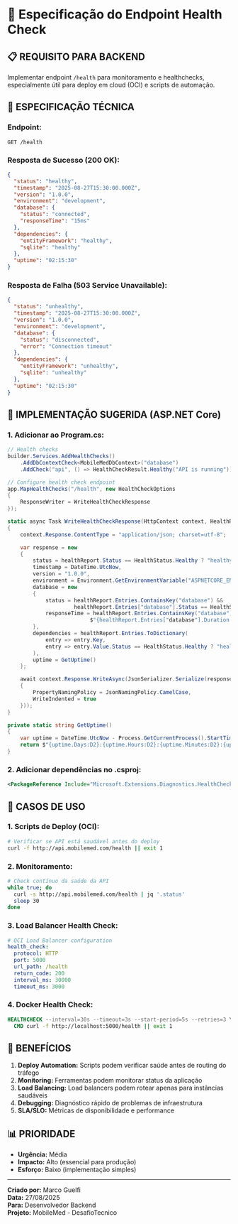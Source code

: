 # 🏥 Especificação do Endpoint Health Check

## 📋 **REQUISITO PARA BACKEND**

Implementar endpoint `/health` para monitoramento e healthchecks, especialmente útil para deploy em cloud (OCI) e scripts de automação.

## 🎯 **ESPECIFICAÇÃO TÉCNICA**

### **Endpoint:**
```
GET /health
```

### **Resposta de Sucesso (200 OK):**
```json
{
  "status": "healthy",
  "timestamp": "2025-08-27T15:30:00.000Z",
  "version": "1.0.0",
  "environment": "development",
  "database": {
    "status": "connected",
    "responseTime": "15ms"
  },
  "dependencies": {
    "entityFramework": "healthy",
    "sqlite": "healthy"
  },
  "uptime": "02:15:30"
}
```

### **Resposta de Falha (503 Service Unavailable):**
```json
{
  "status": "unhealthy",
  "timestamp": "2025-08-27T15:30:00.000Z",
  "version": "1.0.0",
  "environment": "development",
  "database": {
    "status": "disconnected",
    "error": "Connection timeout"
  },
  "dependencies": {
    "entityFramework": "unhealthy",
    "sqlite": "unhealthy"
  },
  "uptime": "02:15:30"
}
```

## 🔧 **IMPLEMENTAÇÃO SUGERIDA (ASP.NET Core)**

### **1. Adicionar ao Program.cs:**
```csharp
// Health checks
builder.Services.AddHealthChecks()
    .AddDbContextCheck<MobileMedDbContext>("database")
    .AddCheck("api", () => HealthCheckResult.Healthy("API is running"));

// Configure health check endpoint
app.MapHealthChecks("/health", new HealthCheckOptions
{
    ResponseWriter = WriteHealthCheckResponse
});

static async Task WriteHealthCheckResponse(HttpContext context, HealthReport healthReport)
{
    context.Response.ContentType = "application/json; charset=utf-8";

    var response = new
    {
        status = healthReport.Status == HealthStatus.Healthy ? "healthy" : "unhealthy",
        timestamp = DateTime.UtcNow,
        version = "1.0.0",
        environment = Environment.GetEnvironmentVariable("ASPNETCORE_ENVIRONMENT") ?? "unknown",
        database = new
        {
            status = healthReport.Entries.ContainsKey("database") && 
                     healthReport.Entries["database"].Status == HealthStatus.Healthy ? "connected" : "disconnected",
            responseTime = healthReport.Entries.ContainsKey("database") ? 
                          $"{healthReport.Entries["database"].Duration.TotalMilliseconds:F0}ms" : "N/A"
        },
        dependencies = healthReport.Entries.ToDictionary(
            entry => entry.Key,
            entry => entry.Value.Status == HealthStatus.Healthy ? "healthy" : "unhealthy"
        ),
        uptime = GetUptime()
    };

    await context.Response.WriteAsync(JsonSerializer.Serialize(response, new JsonSerializerOptions
    {
        PropertyNamingPolicy = JsonNamingPolicy.CamelCase,
        WriteIndented = true
    }));
}

private static string GetUptime()
{
    var uptime = DateTime.UtcNow - Process.GetCurrentProcess().StartTime.ToUniversalTime();
    return $"{uptime.Days:D2}:{uptime.Hours:D2}:{uptime.Minutes:D2}:{uptime.Seconds:D2}";
}
```

### **2. Adicionar dependências no .csproj:**
```xml
<PackageReference Include="Microsoft.Extensions.Diagnostics.HealthChecks.EntityFrameworkCore" Version="8.0.0" />
```

## 🚀 **CASOS DE USO**

### **1. Scripts de Deploy (OCI):**
```bash
# Verificar se API está saudável antes do deploy
curl -f http://api.mobilemed.com/health || exit 1
```

### **2. Monitoramento:**
```bash
# Check contínuo da saúde da API
while true; do
  curl -s http://api.mobilemed.com/health | jq '.status'
  sleep 30
done
```

### **3. Load Balancer Health Check:**
```yaml
# OCI Load Balancer configuration
health_check:
  protocol: HTTP
  port: 5000
  url_path: /health
  return_code: 200
  interval_ms: 30000
  timeout_ms: 3000
```

### **4. Docker Health Check:**
```dockerfile
HEALTHCHECK --interval=30s --timeout=3s --start-period=5s --retries=3 \
  CMD curl -f http://localhost:5000/health || exit 1
```

## 🎯 **BENEFÍCIOS**

1. **Deploy Automation:** Scripts podem verificar saúde antes de routing do tráfego
2. **Monitoring:** Ferramentas podem monitorar status da aplicação
3. **Load Balancing:** Load balancers podem rotear apenas para instâncias saudáveis
4. **Debugging:** Diagnóstico rápido de problemas de infraestrutura
5. **SLA/SLO:** Métricas de disponibilidade e performance

## 📊 **PRIORIDADE**

- **Urgência:** Média
- **Impacto:** Alto (essencial para produção)
- **Esforço:** Baixo (implementação simples)

---

**Criado por:** Marco Guelfi  
**Data:** 27/08/2025  
**Para:** Desenvolvedor Backend  
**Projeto:** MobileMed - DesafioTecnico